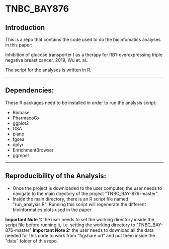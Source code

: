 # TNBC_BAY876

## Introduction
This is a repo that contains the code used to do the bioinfomatics analyses in this paper:

Inhibition of glucose transporter I as a therapy for RB1-overexpressing triple negative breast cancer, 2019, Wu et. al..

The script for the analyses is written in R.


----

## Dependencies:
These R packages need to be installed in order to run the analysis script:
- Biobase
- PharmacoGx
- ggplot2
- GSA
- piano
- fgsea
- dplyr
- EnrichmentBrowser
- ggrepel


----
## Reproducibility of the Analysis:
- Once the project is downloaded to the user computer, the user needs to navigate to the main directory of the project "TNBC_BAY-876-master".
- Inside the main directory, there is an R script file named "run_analysis.R". Running this script will regenerate the different bioinformatics plots used in the paper

**Important Note 1:** the user needs to set the working directory inside the script file before running it, i.e. setting the working directory to "TNBC_BAY-876-master"
**Important Note 2:** the user needs to download all the data needed for this code to work from "figshare url" and put them inside the "data" folder of this repo.



